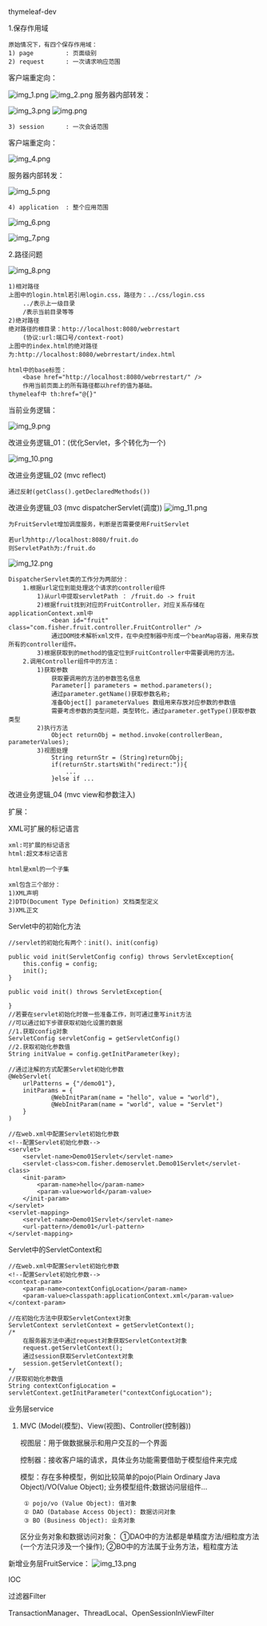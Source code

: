 thymeleaf-dev

1.保存作用域
    
    原始情况下，有四个保存作用域：
    1) page         : 页面级别
    2) request      : 一次请求响应范围
客户端重定向：

![img_1.png](img_1.png)
![img_2.png](img_2.png)
服务器内部转发：

![img_3.png](img_3.png)
![img.png](img.png)

    3) session      : 一次会话范围
客户端重定向：

![img_4.png](img_4.png)

服务器内部转发：

![img_5.png](img_5.png)


    4) application  : 整个应用范围

![img_6.png](img_6.png)

![img_7.png](img_7.png)

2.路径问题

![img_8.png](img_8.png)
    
    1)相对路径
    上图中的login.html若引用login.css，路径为：../css/login.css
        ../表示上一级目录
        /表示当前目录等等
    2)绝对路径
    绝对路径的根目录：http://localhost:8080/webrrestart
        (协议:url:端口号/context-root)
    上图中的index.html的绝对路径为:http://localhost:8080/webrrestart/index.html
    
    html中的base标签：
        <base href="http://localhost:8080/webrrestart/" />
        作用当前页面上的所有路径都以href的值为基础。
    thymeleaf中 th:href="@{}"


当前业务逻辑：

![img_9.png](img_9.png)

改进业务逻辑_01：(优化Servlet，多个转化为一个)

![img_10.png](img_10.png)

改进业务逻辑_02 (mvc reflect)

    通过反射(getClass().getDeclaredMethods())

改进业务逻辑_03 (mvc dispatcherServlet(调度))
![img_11.png](img_11.png)

    为FruitServlet增加调度服务，判断是否需要使用FruitServlet
    
    若url为http://localhost:8080/fruit.do
    则ServletPath为:/fruit.do
![img_12.png](img_12.png)
    
    DispatcherServlet类的工作分为两部分：
        1.根据url定位到能处理这个请求的controller组件
            1)从url中提取servletPath ： /fruit.do -> fruit
            2)根据fruit找到对应的FruitController，对应关系存储在applicationContext.xml中
                <bean id="fruit" class="com.fisher.fruit.controller.FruitController" />
                通过DOM技术解析xml文件，在中央控制器中形成一个beanMap容器，用来存放所有的controller组件。
            3)根据获取到的method的值定位到FruitController中需要调用的方法。
        2.调用Controller组件中的方法：
            1)获取参数
                获取要调用的方法的参数签名信息
                Parameter[] parameters = method.parameters();
                通过parameter.getName()获取参数名称;
                准备Object[] parameterValues 数组用来存放对应参数的参数值
                需要考虑参数的类型问题，类型转化，通过parameter.getType()获取参数类型
            2)执行方法
                Object returnObj = method.invoke(controllerBean, parameterValues);
            3)视图处理
                String returnStr = (String)returnObj;
                if(returnStr.startsWith("redirect:")){
                    ...
                }else if ...
    
改进业务逻辑_04 (mvc view和参数注入)


扩展：

XML可扩展的标记语言
    
    xml:可扩展的标记语言
    html:超文本标记语言

    html是xml的一个子集

    xml包含三个部分：
    1)XML声明
    2)DTD(Document Type Definition) 文档类型定义
    3)XML正文

Servlet中的初始化方法

    //servlet的初始化有两个：init()、init(config)
    
    public void init(ServletConfig config) throws ServletException{
        this.config = config;
        init();
    }
    
    public void init() throws ServletException{
        
    }
    //若要在servlet初始化时做一些准备工作，则可通过重写init方法
    //可以通过如下步骤获取初始化设置的数据
    //1.获取config对象
    ServletConfig servletConfig = getServletConfig()
    //2.获取初始化参数值
    String initValue = config.getInitParameter(key);
    
    //通过注解的方式配置Servlet初始化参数
    @WebServlet(
        urlPatterns = {"/demo01"},
        initParams = {
                @WebInitParam(name = "hello", value = "world"),
                @WebInitParam(name = "world", value = "Servlet")
        }
    )

    //在web.xml中配置Servlet初始化参数
    <!--配置Servlet初始化参数-->
    <servlet>
        <servlet-name>Demo01Servlet</servlet-name>
        <servlet-class>com.fisher.demoservlet.Demo01Servlet</servlet-class>
        <init-param>
            <param-name>hello</param-name>
            <param-value>world</param-value>
        </init-param>
    </servlet>
    <servlet-mapping>
        <servlet-name>Demo01Servlet</servlet-name>
        <url-pattern>/demo01</url-pattern>
    </servlet-mapping>

Servlet中的ServletContext和<context-parameter>
    
    //在web.xml中配置Servlet初始化参数
    <!--配置Servlet初始化参数-->
    <context-param>
        <param-name>contextConfigLocation</param-name>
        <param-value>classpath:applicationContext.xml</param-value>
    </context-param>

    //在初始化方法中获取ServletContext对象
    ServletContext servletContext = getServletContext();
    /*
        在服务器方法中通过request对象获取ServletContext对象
        request.getServletContext();
        通过session获取ServletContext对象
        session.getServletContext();
    */
    //获取初始化参数值
    String contextConfigLocation = servletContext.getInitParameter("contextConfigLocation");

业务层service
    
1) MVC (Model(模型)、View(视图)、Controller(控制器))
    
    视图层：用于做数据展示和用户交互的一个界面

    控制器：接收客户端的请求，具体业务功能需要借助于模型组件来完成

    模型：存在多种模型，例如比较简单的pojo(Plain Ordinary Java Object)/VO(Value Object);
   业务模型组件;数据访问层组件...
        
        ① pojo/vo (Value Object): 值对象
        ② DAO (Database Access Object): 数据访问对象
        ③ BO (Business Object): 业务对象
    区分业务对象和数据访问对象：
        ①DAO中的方法都是单精度方法/细粒度方法(一个方法只涉及一个操作);
        ②BO中的方法属于业务方法，粗粒度方法

新增业务层FruitService：
![img_13.png](img_13.png)

IOC

过滤器Filter

TransactionManager、ThreadLocal、OpenSessionInViewFilter
